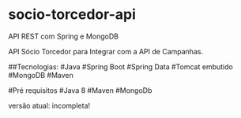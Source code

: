 # socio-torcedor-api
API REST com Spring e MongoDB

API Sócio Torcedor para Integrar com a API de Campanhas.

##Tecnologias:
#Java #Spring Boot #Spring Data #Tomcat embutido #MongoDB #Maven

#Pré requisitos #Java 8 #Maven #MongoDb

versão atual: incompleta!
